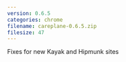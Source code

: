 ```yaml
---
version: 0.6.5
categories: chrome
filename: careplane-0.6.5.zip
filesize: 47
---
```

Fixes for new Kayak and Hipmunk sites
